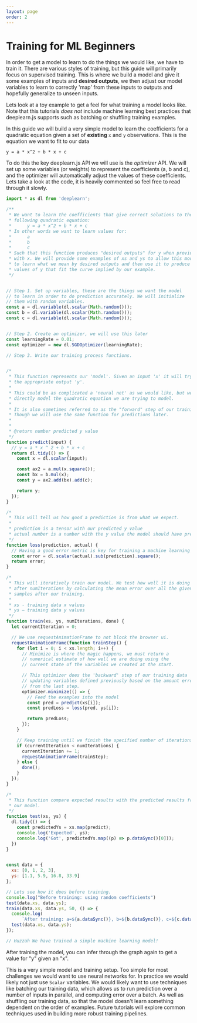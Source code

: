 ```yaml
---
layout: page
order: 2
---
```

# Training for ML Beginners

In order to get a model to learn to do the things we would like, we have to train it. There are various styles of training, but this guide will primarily focus on supervised training. This is where we build a model and give it some examples of inputs and __desired outputs__, we then adjust our model variables to learn to correctly 'map' from these inputs to outputs and hopefully generalize to unseen inputs.

Lets look at a toy example to get a feel for what training a model looks like. Note that this tutorials _does not_ include machine learning best practices that deeplearn.js supports such as batching or shuffling training examples.

In this guide we will build a very simple model to learn the coefficients for a quadratic equation given a set of **existing** `x` and `y` observations. This is the equation we want to fit to our data

```
y = a * x^2 + b * x + c
```

To do this the key deeplearn.js API we will use is the *optimizer* API. We will set up some variables (or weights) to represent the coefficients (a, b and c), and the optimizer will automatically adjust the values of these coefficients. Lets take a look at the code, it is heavily commented so feel free to read through it slowly.

```js
import * as dl from 'deeplearn';

/**
 * We want to learn the coefficients that give correct solutions to the
 * following quadratic equation:
 *      y = a * x^2 + b * x + c
 * In other words we want to learn values for:
 *      a
 *      b
 *      c
 * Such that this function produces "desired outputs" for y when provided
 * with x. We will provide some examples of xs and ys to allow this model
 * to learn what we mean by desired outputs and then use it to produce new
 * values of y that fit the curve implied by our example.
 */


// Step 1. Set up variables, these are the things we want the model
// to learn in order to do prediction accurately. We will initialize
// them with random variables.
const a = dl.variable(dl.scalar(Math.random()));
const b = dl.variable(dl.scalar(Math.random()));
const c = dl.variable(dl.scalar(Math.random()));


// Step 2. Create an optimizer, we will use this later
const learningRate = 0.01;
const optimizer = new dl.SGDOptimizer(learningRate);

// Step 3. Write our training process functions.


/*
 * This function represents our 'model'. Given an input 'x' it will try and predict
 * the appropriate output 'y'.
 *
 * This could be as complicated a 'neural net' as we would like, but we can just
 * directly model the quadratic equation we are trying to model.
 *
 * It is also sometimes referred to as the "forward" step of our training process.
 * Though we will use the same function for predictions later.
 *
 *
 * @return number predicted y value
 */
function predict(input) {
  // y = a * x ^ 2 + b * x + c
  return dl.tidy(() => {
    const x = dl.scalar(input);

    const ax2 = a.mul(x.square());
    const bx = b.mul(x);
    const y = ax2.add(bx).add(c);

    return y;
  });
}

/*
 * This will tell us how good a prediction is from what we expect.
 *
 * prediction is a tensor with our predicted y value
 * actual number is a number with the y value the model should have predicted
 */
function loss(prediction, actual) {
  // Having a good error metric is key for training a machine learning model
  const error = dl.scalar(actual).sub(prediction).square();
  return error;
}

/*
 * This will iteratively train our model. We test how well it is doing
 * after numIterations by calculating the mean error over all the given
 * samples after our training.
 *
 * xs - training data x values
 * ys — training data y values
 */
function train(xs, ys, numIterations, done) {
  let currentIteration = 0;

  // We use requestAnimationFrame to not block the browser ui.
  requestAnimationFrame(function trainStep() {
    for (let i = 0; i < xs.length; i++) {
      // Minimize is where the magic happens, we must return a
      // numerical estimate of how well we are doing using the
      // current state of the variables we created at the start.

      // This optimizer does the 'backward' step of our training data
      // updating variables defined previously based on the amount error
      // from the last step.
      optimizer.minimize(() => {
        // Feed the examples into the model
        const pred = predict(xs[i]);
        const predLoss = loss(pred, ys[i]);

        return predLoss;
      });
    }

    // Keep training until we finish the specified number of iterations.
    if (currentIteration < numIterations) {
      currentIteration += 1;
      requestAnimationFrame(trainStep);
    } else {
      done();
    }
  });
}

/*
 * This function compare expected results with the predicted results from
 * our model.
 */
function test(xs, ys) {
  dl.tidy(() => {
    const predictedYs = xs.map(predict);
    console.log('Expected', ys);
    console.log('Got', predictedYs.map((p) => p.dataSync()[0]));
  })
}


const data = {
  xs: [0, 1, 2, 3],
  ys: [1.1, 5.9, 16.8, 33.9]
};

// Lets see how it does before training.
console.log("Before training: using random coefficients")
test(data.xs, data.ys);
train(data.xs, data.ys, 50, () => {
  console.log(
      `After training: a=${a.dataSync()}, b=${b.dataSync()}, c=${c.dataSync()}`)
  test(data.xs, data.ys);
});

// Huzzah We have trained a simple machine learning model!
```


After training the model, you can infer through the graph again to get a
value for "y" given an "x".

This is a very simple model and training setup. Too simple for most challenges we would want to use neural networks for. In practice we would likely not just use `Scalar` variables. We would likely want to use techniques like batching our training data, which allows us to run prediction over a number of inputs in parallel, and computing error over a batch. As well as shuffling our training data, so that the model doesn't learn something dependent on the order of examples. Future tutorials will explore common techniques used in building more robust training pipelines.
